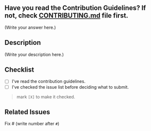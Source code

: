 ## Have you read the Contribution Guidelines? If not, check [CONTRIBUTING.md](https://github.com/amos-kibet/mysic-api/blob/main/CONTRIBUTING.md) file first.

(Write your answer here.)

## Description

(Write your description here.)

## Checklist

- [ ] I've read the contribution guidelines.
- [ ] I've checked the issue list before deciding what to submit.

> mark `[X]` to make it checked.

## Related Issues

Fix # (write number after `#`)
